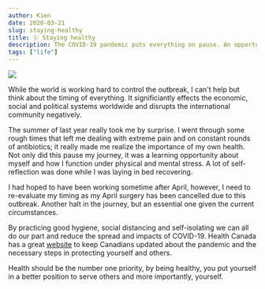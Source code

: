 ```yaml
---
author: Kien
date: 2020-03-21
slug: staying-healthy
title: 🩺 Staying healthy
description: The COVID-19 pandemic puts everything on pause. An opportunity to take a breather for those self-quarantining and to self-reflect.
tags: ["life"]
---
```


![](https://images.unsplash.com/photo-1552670070-7c3a4ffba6a1?ixlib=rb-1.2.1&ixid=eyJhcHBfaWQiOjEyMDd9&auto=format&fit=crop&w=1350&q=80)

While the world is working hard to control the outbreak, I can't help but think about the timing of everything. It significiantly effects the economic, social and political systems worldwide and disrupts the international community negatively.

The summer of last year really took me by surprise. I went through some rough times that left me dealing with extreme pain and on constant rounds of antibiotics; it really made me realize the importance of my own health. Not only did this pause my journey, it was a learning opportunity about myself and how I function under physical and mental stress. A lot of self-reflection was done while I was laying in bed recovering.

I had hoped to have been working sometime after April, however, I need to re-evaluate my timing as my April surgery has been cancelled due to this outbreak. Another halt in the journey, but an essential one given the current circumstances.

By practicing good hygiene, social distancing and self-isolating we can all do our part and reduce the spread and impacts of COVID-19. Health Canada has a great <a href="https://www.canada.ca/en/public-health/services/diseases/2019-novel-coronavirus-infection/being-prepared.html" target="_blank">website</a> to keep Canadians updated about the pandemic and the necessary steps in protecting yourself and others.

Health should be the number one priority, by being healthy, you put yourself in a better position to serve others and more importantly, yourself.
